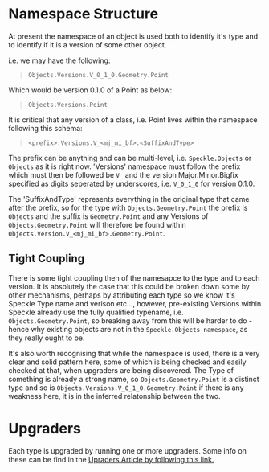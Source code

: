 # Namespace Structure
At present the namespace of an object is used both to identify it's type and to identify if it is
a version of some other object.

i.e. we may have the following:

> `Objects.Versions.V_0_1_0.Geometry.Point`

Which would be version 0.1.0 of a Point as below: 

> `Objects.Versions.Point`

It is critical that any version of a class, i.e. Point lives within the namespace following this schema:

> `<prefix>.Versions.V_<mj_mi_bf>.<SuffixAndType>`

The prefix can be anything and can be multi-level, i.e. `Speckle.Objects` or `Objects` as it is right now.
'Versions' namespace must follow the prefix which must then be followed be `V_` and the version
Major.Minor.Bigfix specified as digits seperated by underscores, i.e. `V_0_1_0` for version 0.1.0.

The 'SuffixAndType' represents everything in the original type that came after the prefix, so for the type 
with `Objects.Geometry.Point` the prefix is `Objects` and the suffix is `Geometry.Point` and any
Versions of `Objects.Geometry.Point` will therefore be found within
`Objects.Version.V_<mj_mi_bf>.Geometry.Point`.

## Tight Coupling
There is some tight coupling then of the namesapce to the type and to each version. It is absolutely the
case that this could be broken down some by other mechanisms, perhaps by attributing each type so we know it's
Speckle Type name and verison etc..., however, pre-existing Versions within Speckle already use the
fully qualified typename, i.e. `Objects.Geometry.Point`, so breaking away from this will be harder to do - hence
why existing objects are not in the `Speckle.Objects namespace`, as they really ought to be.

It's also worth recognising that while the namespace is used, there is a very clear and solid pattern here,
some of which is being checked and easily checked at that, when upgraders are being discovered. The Type of something
is already a strong name, so `Objects.Geometry.Point` is a distinct type and so is `Objects.Versions.V_0_1_0.Geometry.Point`
if there is any weakness here, it is in the inferred relatonship between the two.

# Upgraders
Each type is upgraded by running one or more upgraders. Some info on these can be find in the
[Upraders Article by following this link.](Upgraders/upgraders.md)

